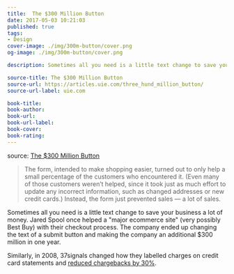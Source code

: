 ```yaml
---
title:  The $300 Million Button
date: 2017-05-03 10:21:03
published: true
tags:
- Design
cover-image: ./img/300m-button/cover.png
og-image: ./img/300m-button/cover.png

description: Sometimes all you need is a little text change to save your business a lot of money.

source-title: The $300 Million Button
source-url: https://articles.uie.com/three_hund_million_button/
source-url-label: uie.com

book-title:
book-author:
book-url:
book-url-label:
book-cover:
book-rating:
---
```


source: [The \$300 Million Button](https://articles.uie.com/three_hund_million_button/)

> The form, intended to make shopping easier, turned out to only help a small percentage of the customers who encountered it. (Even many of those customers weren’t helped, since it took just as much effort to update any incorrect information, such as changed addresses or new credit cards.) Instead, the form just prevented sales — a lot of sales.

Sometimes all you need is a little text change to save your business a lot of money. Jared Spool once helped a "major ecommerce site" (very possibly Best Buy) with their checkout process. The company ended up changing the text of a submit button and making the company an additional \$300 million in one year.

Similarly, in 2008, 37signals changed how they labelled charges on credit card statements and [reduced chargebacks by 30%](http://www.37signals.com/svn/posts/1545-how-we-reduced-chargebacks-by-30-as-a-percentage-of-sales).
